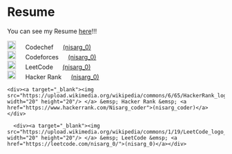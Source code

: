 # Resume
You can see my Resume [here](https://github.com/nisarg0/Resume/blob/main/Nisarg%20Resume.pdf)!!!
&nbsp;

<div><a target="_blank"> <img src="https://icons-for-free.com/iconfiles/png/512/codechef-1324440139527402917.png" width="20" height="20"/> </a>  &emsp; Codechef &emsp;  <a href="https://www.codechef.com/users/nisarg_0">(nisarg_0)</a></div>
 
<div><a target="_blank"> <img src="https://encrypted-tbn0.gstatic.com/images?q=tbn:ANd9GcRo54H6ouEbEfRIzdxCVVGTDsFn3sLytjsrKPTw9o8roMU1SNqBDDv5UKwqHaKr2eDoC0Q&usqp=CAU"
                               width="20" height="20"/> </a>  &emsp; Codeforces &emsp; <a href="https://codeforces.com/profile/nisarg_0">(nisarg_0)</a></div>
 
  <div><a target="_blank"><img src="https://upload.wikimedia.org/wikipedia/commons/1/19/LeetCode_logo_black.png" width="20" height="20"/> </a> &emsp; LeetCode &emsp; <a href="https://leetcode.com/nisarg_0/">(nisarg_0)</a></div>
  
  
  <div><a target="_blank"><img src="https://upload.wikimedia.org/wikipedia/commons/1/19/LeetCode_logo_black.png" width="20" height="20"/> </a> &emsp; Hacker Rank &emsp; <a href="https://leetcode.com/nisarg_0/">(nisarg_0)</a></div>
  
    <div><a target="_blank"><img src="https://upload.wikimedia.org/wikipedia/commons/6/65/HackerRank_logo.png" width="20" height="20"/> </a> &emsp; Hacker Rank &emsp; <a href="https://www.hackerrank.com/Nisarg_coder">(nisarg_coder)</a></div>
    
      <div><a target="_blank"><img src="https://upload.wikimedia.org/wikipedia/commons/1/19/LeetCode_logo_black.png" width="20" height="20"/> </a> &emsp; LeetCode &emsp; <a href="https://leetcode.com/nisarg_0/">(nisarg_0)</a></div>
